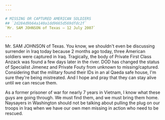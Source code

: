 ```yaml
---
---

# MISSING OR CAPTURED AMERICAN SOLDIERS
## `2d284d9b64a140a1dd9665d569dfdc2f`
`Mr. SAM JOHNSON of Texas — 12 July 2007`

---
```



Mr. SAM JOHNSON of Texas. You know, we shouldn't even be discussing 
surrender in Iraq today because 2 months ago today, three American 
soldiers were captured in Iraq. Tragically, the body of Private First 
Class Anzack was found a few days later in the river. DOD has changed 
the status of Specialist Jimenez and Private Fouty from unknown to 
missing/captured. Considering that the military found their IDs in an 
al Qaeda safe house, I'm sure they're being mistreated. And I hope and 
pray that they can stay alive until we can rescue them.

As a former prisoner of war for nearly 7 years in Vietnam, I know 
what these guys are going through. We must find them, and we must bring 
them home. Naysayers in Washington should not be talking about pulling 
the plug on our troops in Iraq when we have our own men missing in 
action who need to be rescued.
